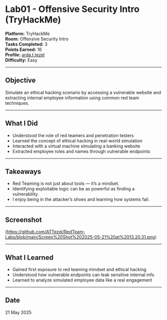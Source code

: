 # Lab01 - Offensive Security Intro (TryHackMe)

**Platform:** TryHackMe  
**Room:** Offensive Security Intro  
**Tasks Completed:** 3  
**Points Earned:** 16  
**Profile:** [arda.t.tezel](https://tryhackme.com/p/arda.t.tezel)  
**Difficulty:** Easy

---

##  Objective

Simulate an ethical hacking scenario by accessing a vulnerable website and extracting internal employee information using common red team techniques.

---

##  What I Did

- Understood the role of red teamers and penetration testers
- Learned the concept of ethical hacking in real-world simulation
- Interacted with a virtual machine simulating a banking website
- Extracted employee roles and names through vulnerable endpoints

---

##  Takeaways

- Red Teaming is not just about tools — it’s a mindset.
- Identifying exploitable logic can be as powerful as finding a vulnerability.
- I enjoy being in the attacker’s shoes and learning how systems fail.

---

##  Screenshot

(https://github.com/ATTezel/RedTeam-Labs/blob/main/Screen%20Shot%202025-05-21%20at%2013.20.31.png)


---

##  What I Learned

- Gained first exposure to red teaming mindset and ethical hacking
- Understood how vulnerable endpoints can leak sensitive internal info
- Learned to analyze simulated employee data like a real engagement

---

##  Date

21 May 2025
